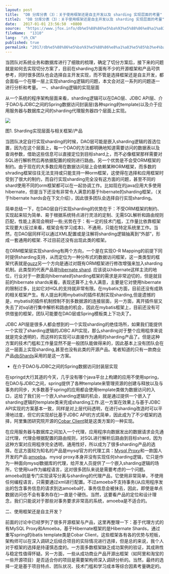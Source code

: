 ```yaml
---
layout: post
title:  "DB 分库分表（3）：关于使用框架还是自主开发以及 sharding 实现层面的考量"
title2:  "DB 分库分表（3）：关于使用框架还是自主开发以及 sharding 实现层面的考量"
date:   2017-01-01 23:56:50  +0800
source:  "https://www.jfox.info/db%e5%88%86%e5%ba%93%e5%88%86%e8%a1%a83%e5%85%b3%e4%ba%8e%e4%bd%bf%e7%94%a8%e6%a1%86%e6%9e%b6%e8%bf%98%e6%98%af%e8%87%aa%e4%b8%bb%e5%bc%80%e5%8f%91%e4%bb%a5%e5%8f%8asharding%e5%ae%9e%e7%8e%b0%e5%b1%82.html"
fileName:  "1310"
lang:  "zh_CN"
published: true
permalink: "2017/db%e5%88%86%e5%ba%93%e5%88%86%e8%a1%a83%e5%85%b3%e4%ba%8e%e4%bd%bf%e7%94%a8%e6%a1%86%e6%9e%b6%e8%bf%98%e6%98%af%e8%87%aa%e4%b8%bb%e5%bc%80%e5%8f%91%e4%bb%a5%e5%8f%8asharding%e5%ae%9e%e7%8e%b0%e5%b1%82.html"
---
```


当团队对系统业务和数据库进行了细致的梳理，确定了切分方案后，接下来的问题就是如何去实现切分方案了，目前在sharding方面有不少的开源框架和产品可供参考，同时很多团队也会选择自主开发实现，而不管是选择框架还是自主开发，都会面临一个在哪一层上实现sharding逻辑的问题，本文会对这一系列的问题逐一进行分析和考量。
一、sharding逻辑的实现层面

从一个系统的程序架构层面来看，sharding逻辑可以在DAO层、JDBC API层、介于DAO与JDBC之间的Spring数据访问封装层(各种spring的template)以及介于应用服务器与数据库之间的sharding代理服务器四个层面上实现。

![](b75e6f4.jpg)

图1. Sharding实现层面与相关框架/产品

当团队决定自行实现sharding的时候，DAO层可能是嵌入sharding逻辑的首选位置，因为在这个层面上，每一个DAO的方法都明确地知道需要访问的数据表以及查询参数，借助这些信息可以直接定位到目标shard上，而不必像框架那样需要对SQL进行解析然后再依据配置的规则进行路由。另一个优势是不会受ORM框架的制约。由于现在的大多数应用在数据访问层上会依赖某种ORM框架，而多数的shrading框架往往无法支持或只能支持一种orm框架，这使得在选择和应用框架时受到了很大的制约，而自行实现sharding完全没有这方面的问题，甚至不同的shard使用不同的orm框架都可以在一起协调工作。比如现在的java应用大多使用hibernate，但是当下还没有非常令人满意的基于hibernate的sharding框架，（关于hibernate hards会在下文介绍），因此很多团队会选择自行实现sharding。

简单总结一下，在DAO层自行实现sharding的优势在于：不受ORM框架的制约、实现起来较为简单、易于根据系统特点进行灵活的定制、无需SQL解析和路由规则匹配，性能上表现会稍好一些;劣势在于：有一定的技术门槛，工作量比依靠框架实现要大(反过来看，框架会有学习成本)、不通用，只能在特定系统里工作。当然，在DAO层同样可以通过XML配置或是注解将sharding逻辑抽离到“外部”，形成一套通用的框架. 不过目前还没有出现此类的框架。

在ORM框架层实现sharding有两个方向，一个是在实现O-R Mapping的前提下同时提供sharding支持，从而定位为一种分布式的数据访问框架，这一类类型的框架代表就是[guzz](https://www.jfox.info/go.php?url=http://code.google.com/p/guzz/)另一个方向是通过对既有ORM框架进行修改增强来加入sharding机制。此类型的代表产品是[hibernate shard](https://www.jfox.info/go.php?url=http://www.hibernate.org/subprojects/shards.html). 应该说以hibernate这样主流的地位，行业对于一款面向hibernate的sharding框架的需求是非常迫切的，但是就目前的hibernate shards来看，表现还算不上令人满意，主要是它对使用hibernate的限制过多，比如它对HQL的支持就非常有限。在mybatis方面，目前还没有成熟的相关框架产生。有人提出利用mybatis的插件机制实现sharding,但是遗憾的是，mybatis的插件机制控制不到多数据源的连接层面，另一方面，离开插件层又失去了对sql进行集中解析和路由的机会，因此在mybatis框架上，目前还没有可供借鉴的框架，团队可能要在DAO层或Spring模板类上下功夫了。

JDBC API层是很多人都会想到的一个实现sharding的绝佳场所，如果我们能提供一个实现了sharding逻辑的JDBC API实现，那么sharding对于整个应用程序来说就是完全透明的，而这样的实现可以直接作为通用的sharding产品了。但是这种方案的技术门槛和工作量显然不是一般团队能做得来的，因此基本上没有团队会在这一层面上实现sharding,甚至也没有此类的开源产品。笔者知道的只有一款商业产品[dbShards](https://www.jfox.info/go.php?url=http://www.dbshards.com/)采用的是这一方案。

- 在介于DAO与JDBC之间的Spring数据访问封装层实现

在springd大行其道的今天，几乎没有哪个java平台上构建的应用不使用spring，在DAO与JDBC之间，spring提供了各种template来管理资源的创建与释放以及与事务的同步，大多数基于spring的应用都会使用template类做为数据访问的入口，这给了我们另一个嵌入sharding逻辑的机会，就是通过提供一个嵌入了sharding逻辑的template类来完成sharding工作.这一方案在效果上与基于JDBC API实现的方案基本一致，同样是对上层代码透明，在进行sharding改造时可以平滑地过度，但它的实现却比基于JDBC API的方式简单，因此成为了不少框架的选择，阿里集团研究院开源的[Cobar Client](https://www.jfox.info/go.php?url=http://write.blog.csdn.net/postedit/code.alibabatech.com/wiki/display/CobarClient/Home)就是这类方案的一种实现。

在应用服务器与数据库之间加入一个代理，应用程序向数据发出的数据请求会先通过代理，代理会根据配置的路由规则，对SQL进行解析后路由到目标shard，因为这种方案对应用程序完全透明，通用性好，所以成为了很多sharding产品的选择。在这方面较为知名的产品是mysql官方的代理工具：[Mysql Proxy](https://www.jfox.info/go.php?url=http://dev.mysql.com/doc/refman/5.6/en/mysql-proxy.html)和一款国人开发的产品:[amoeba](https://www.jfox.info/go.php?url=http://code.google.com/p/amoeba/)。mysql proxy本身并没有实现任何sharding逻辑，它只是作为一种面向mysql数据库的代理，给开发人员提供了一个嵌入sharding逻辑的场所，它使用lua作为编程语言，这对很多团队来说是需要考虑的一个问题。amoeba则是专门实现读写分离与sharding的代理产品，它使用非常简单，不使用任何编程语言，只需要通过xml进行配置。不过amoeba不支持事务(从应用程序发出的包含事务信息的请求到达amoeba时，事务信息会被抹去，因此，即使是单点数据访问也不会有事务存在)一直是个硬伤。当然，这要看产品的定位和设计理念，我们只能说对于那些对事务要求非常高的系统，amoeba是不适合的。

二、使用框架还是自主开发？

前面的讨论中已经罗列了很多开源框架与产品，这里再整理一下：基于代理方式的有MySQL Proxy和Amoeba，基于Hibernate框架的是Hibernate Shards，通过重写spring的ibatis template类是Cobar Client，这些框架各有各的优势与短板，架构师可以在深入调研之后结合项目的实际情况进行选择，但是总的来说，我个人对于框架的选择是持谨慎态度的。一方面多数框架缺乏成功案例的验证，其成熟性与稳定性值得怀疑。另一方面，一些从成功商业产品开源出框架（如阿里和淘宝的一些开源项目）是否适合你的项目是需要架构师深入调研分析的。当然，最终的选择一定是基于项目特点、团队状况、技术门槛和学习成本等综合因素考量确定的。
